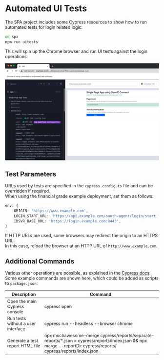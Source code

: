 # Automated UI Tests

The SPA project includes some Cypress resources to show how to run automated tests for login related logic:

```bash
cd spa
npm run uitests
```

This will spin up the Chrome browser and run UI tests against the login operations:

![cypress tests](images/cypress-tests.png)

## Test Parameters

URLs used by tests are specified in the `cypress.config.ts` file and can be overridden if required.\
When using the financial grade example deployment, set them as follows:

```typescript
env: {
    ORIGIN: 'https://www.example.com',
    LOGIN_START_URL: 'https://api.example.com/oauth-agent/login/start',
    IDSVR_BASE_URL: 'https://login.example.com:8443',
}
```

If HTTP URLs are used, some browsers may redirect the origin to an HTTPS URL.\
In this case, reload the browser at an HTTP URL of `http://www.example.com`.

## Additional Commands

Various other operations are possible, as explained in the [Cypress docs](https://docs.cypress.io/guides/guides/command-line).\
Some example commands are shown here, which could be added as scripts to `package.json`:

| Description | Command | 
| ----------- | ------- |
| Open the main Cypress console | cypress open |
| Run tests without a user interface | cypress run --headless --browser chrome |
| Generate a test report HTML file | npx mochawesome-merge cypress/reports/separate-reports/*.json > cypress/reports/index.json && npx marge --reportDir cypress/reports/ cypress/reports/index.json |
